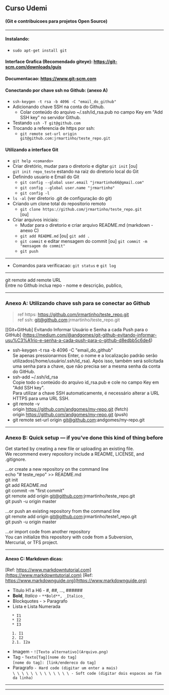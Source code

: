 ## Curso Udemi 
#### (Git e contribuicoes para projetos Open Source)
-----
#### Instalando:
* `sudo apt-get install git`

#### Interface Grafica (Recomendado giteye): https://git-scm.com/downloads/guis
#### Documentacao: https://www.git-scm.com

#### Conectando por chave ssh no Github: (anexo A)
* `ssh-keygen -t rsa -b 4096 -C "email_do_github"`
* Adicionando chave SSH na conta do Github.
  * Colar conteúdo do arquivo ~/.ssh/id_rsa.pub no campo Key em "Add SSH key" no servidor Github.
* Testando `ssh -T git@github.com`
* Trocando a referencia de https por ssh:
  * `git remote set-url origin git@github.com:jrmartinho/teste_repo.git` 
  
#### Utilizando a interface Git
* `git help <comando>`
* Criar diretório, mudar para o diretorio e digitar `git init`  [ou]  
   `git init repo_teste` estando na raiz do diretorio local do Git
* Definindo usuario e Email do Git
  * `git config --global user.email "jrmartinho66@gmail.com"`  
  * `git config --global user.name "jrmartinho"`  
  * `git config -l`  
* `ls -al` (ver diretorio .git de configuração do git) 
* Criando um clone total do repositorio remoto  
  * `git clone https://github.com/jrmartinho/teste_repo.git`  
[ou]
* Criar arquivos iniciais:
  * Mudar para o diretorio e criar arquivo README.md (markdown - anexo C)
  * `git add README.md` [ou] `git add .`
  * `git commit` e editar mensagem do commit [ou] `git commit -m "mensagem do commit"`  
  * `git push`  
---
* Comandos para verificacao: `git status` e `git log`  
---

git remote add remote URL  
Entre no Github inclua repo - nome e descrição, publico,  





---
### Anexo A: Utilizando chave ssh para se conectar ao Github

>ref https: https://github.com/jrmartinho/teste_repo.git  
>ref ssh: git@github.com:jrmartinho/teste_repo.git  

[\[Git+GitHub\] Evitando Informar Usuário e Senha a cada Push para o GitHub]
(https://medium.com/@andgomes/git-github-evitando-informar-usu%C3%A1rio-e-senha-a-cada-push-para-o-github-d8edbb5c6de4)

* ssh-keygen -t rsa -b 4096 -C "email_do_github"  
 Se apenas pressionarmos Enter, o nome e a localização padrão
 serão utilizados(/home/usuário/.ssh/id_rsa).
 Após isso, também será solicitada uma senha para a chave,
 que não precisa ser a mesma senha da conta do GitHub.  
* ssh-add ~/.ssh/id_rsa  
 Copie todo o conteúdo do arquivo id_rsa.pub e cole no campo Key em "Add SSH key".  
 Para utilizar a chave SSH automaticamente, é necessário alterar a
 URL HTTPS para uma URL SSH.  
* git remote -v  
 origin https://github.com/andgomes/my-repo.git (fetch)  
 origin https://github.com/andgomes/my-repo.git (push)  
* git remote set-url origin git@github.com:andgomes/my-repo.git  

---
### Anexo B: Quick setup — if you’ve done this kind of thing before  
Get started by creating a new file or uploading an existing file.  
We recommend every repository include a README, LICENSE, and .gitignore.  

…or create a new repository on the command line  
 echo "# teste_repo" >> README.md  
 git init  
 git add README.md  
 git commit -m "first commit"  
 git remote add origin git@github.com:jrmartinho/teste_repo.git  
 git push -u origin master  

…or push an existing repository from the command line  
 git remote add origin git@github.com:jrmartinho/teste1_repo.git  
 git push -u origin master  

…or import code from another repository  
 You can initialize this repository with code from a Subversion,  
 Mercurial, or TFS project.  

---
#### Anexo C: Markdown dicas:
[Ref: https://www.markdowntutorial.com](https://www.markdowntutorial.com)
[Ref: https://www.markdownguide.org](https://www.markdownguide.org)  
* Titulo H1 a H6 - \#, \##, ..., \######
* **Bold**, _Italico_ - `**Bold**, _Italico_` 
* Blockquotes - > Paragrafo
* Lista e Lista Numerada
```
   * I1
   * I2
   * I3

   1. I1  
   2. I2  
   2.1. I2a  
```
* Imagem - `![Texto alternativo](Arquivo.png)`  
* Tag - `Texto[Tag][nome do tag]`  
        `[nome do tag]: [link/endereco do tag]`  
* Paragrafo `- Hard code (digitar um enter a mais)`  
`\ \ \ \ \ \ \ \ \ \ \ \ \ - Soft code (digitar dois espacos ao fim da linha)`  

---
---